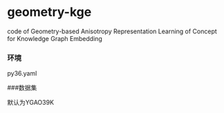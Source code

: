 # geometry-kge
code of Geometry-based Anisotropy Representation Learning of Concept for Knowledge Graph Embedding 

### 环境

py36.yaml

###数据集

默认为YGAO39K
